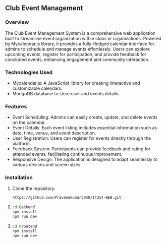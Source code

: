 ## Club Event Management

### Overview
The Club Event Management System is a comprehensive web application built to streamline event organization within clubs or organizations. Powered by Mycalendar.js library, it provides a fully-fledged calendar interface for admins to schedule and manage events effortlessly. Users can explore upcoming events, register for participation, and provide feedback for concluded events, enhancing engagement and community interaction.

### Technologies Used
- Mycalendar.js: A JavaScript library for creating interactive and customizable calendars.
- MongoDB database to store user and events details.

### Features
- Event Scheduling: Admins can easily create, update, and delete events on the calendar.
- Event Details: Each event listing includes essential information such as date, time, venue, and event description.
- User Registration: Users can register for events directly through the platform.
- Feedback System: Participants can provide feedback and rating for attended events, facilitating continuous improvement.
- Responsive Design: The application is designed to adapt seamlessly to various devices and screen sizes.

### Installation

1. Clone the repository:

   ```bash
   https://github.com/Praveenkumar5048/IT254-WEB.git 
2. ```bash
   cd Backend   
   npm install
   npm run dev 
3. ```bash
   cd Frontend  
   npm install
   npm run dev